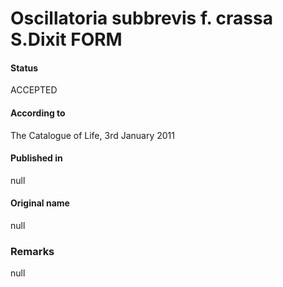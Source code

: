 # Oscillatoria subbrevis f. crassa S.Dixit FORM

#### Status
ACCEPTED

#### According to
The Catalogue of Life, 3rd January 2011

#### Published in
null

#### Original name
null

### Remarks
null